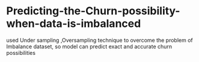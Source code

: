 # Predicting-the-Churn-possibility-when-data-is-imbalanced
used Under sampling ,Oversampling technique to overcome the problem of Imbalance dataset, so model can predict exact and accurate churn possibilities
